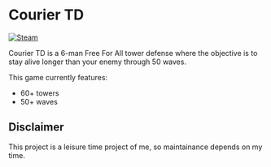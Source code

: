 # Courier TD
[<img alt="Steam" src="https://img.shields.io/badge/Steam-Workshop-green.svg?logo=steam&logoColor=white">](https://steamcommunity.com/sharedfiles/filedetails/?id=2274477968)

Courier TD is a 6-man Free For All tower defense where the objective is to stay alive longer than your enemy through 50 waves.

This game currently features:
* 60+ towers
* 50+ waves

## Disclaimer
This project is a leisure time project of me, so maintainance depends on my time.
